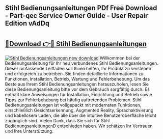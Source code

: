 ## Stihl Bedienungsanleitungen PDf Free Download - Part-qec Service Owner Guide - User Repair Edition vAdDq

# <h2><a href="http://df1lct.blite.top/?on=Stihl+Bedienungsanleitungen">🔗Download 👉🔴 Stihl Bedienungsanleitungen</a></h2>

[![Stihl Bedienungsanleitungen new download](https://i.imgur.com/lujVjoI.png)](http://df1lct.blite.top/?on=Stihl+Bedienungsanleitungen)
Willkommen bei der Bedienungsanleitung für Ihr neu verbundenes Stihl Bedienungsanleitungen. Dieser umfassende Leitfaden soll Ihnen helfen, Ihr Produkt zu verstehen und erfolgreich zu betreiben. Sie finden detaillierte Informationen zu Funktionen, Installation, Betrieb, Wartung und Fehlerbehebung. Um das Beste aus Ihrem Stihl Bedienungsanleitungen herauszuholen, lesen Sie diese Bedienungsanleitung bitte vor dem Gebrauch sorgfältig durch. Es enthält klare Anweisungen für Installation, Einrichtung und Betrieb sowie Tipps zur Fehlerbehebung bei häufig auftretenden Problemen. Stihl Bedienungsanleitungen ist vollgepackt mit modernsten Funktionen, einschließlich Gesichtserkennung, Augmented Reality, Sprachaktivierung und kabellosem Laden, die alle über die intuitive Benutzeroberfläche leicht zugänglich sind. Vielen Dank, dass Sie sich für Stihl BedienungsanleitungenD entschieden haben. Wir schätzen Ihr Vertrauen und Ihre Unterstützung.
